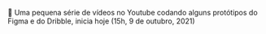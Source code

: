 🎨 Uma pequena série de vídeos no Youtube codando alguns protótipos do Figma e do Dribble, inicia hoje (15h, 9 de outubro, 2021)

